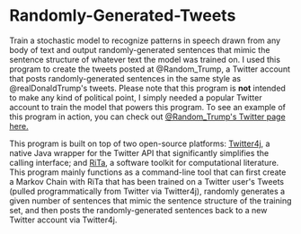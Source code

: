 # Randomly-Generated-Tweets

Train a stochastic model to recognize patterns in speech drawn from any body of text and output randomly-generated sentences that mimic the sentence structure of whatever text the model was trained on. I used this program to create the tweets posted at @Random_Trump, a Twitter account that posts randomly-generated sentences in the same style as @realDonaldTrump's tweets. Please note that this program is <b>not</b> intended to make any kind of political point, I simply needed a popular Twitter account to train the model that powers this program. To see an example of this program in action, you can check out <a href="https://twitter.com/Random_Trump">@Random_Trump's Twitter page here.</a>

This program is built on top of two open-source platforms: <a href="http://twitter4j.org/en/index.html">Twitter4j</a>, a native Java wrapper for the Twitter API that significantly simplifies the calling interface; and <a href="https://rednoise.org/rita/">RiTa</a>, a software toolkit for computational literature. This program mainly functions as a command-line tool that can first create a Markov Chain with RiTa that has been trained on a Twitter user's Tweets (pulled programmatically from Twitter via Twitter4j), randomly generates a given number of sentences that mimic the sentence structure of the training set, and then posts the randomly-generated sentences back to a new Twitter account via Twitter4j. 

